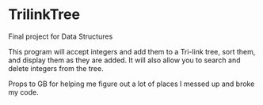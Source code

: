 # TrilinkTree
Final project for Data Structures

This program will accept integers and add them to a Tri-link tree, sort them, 
and display them as they are added. It will also allow you to search and delete integers
from the tree. 

Props to GB for helping me figure out a lot of places I messed up and broke my code.
